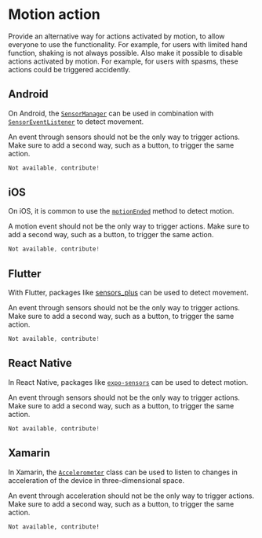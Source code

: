 # Motion action

Provide an alternative way for actions activated by motion, to allow everyone to use the functionality. For example, for users with limited hand function, shaking is not always possible. Also make it possible to disable actions activated by motion. For example, for users with spasms, these actions could be triggered accidently.

## Android

On Android, the [`SensorManager`](https://developer.android.com/reference/android/hardware/SensorManager) can be used in combination with [`SensorEventListener`](https://developer.android.com/reference/android/hardware/SensorEventListener) to detect movement.

An event through sensors should not be the only way to trigger actions. Make sure to add a second way, such as a button, to trigger the same action.

```kotlin
Not available, contribute!
```

## iOS

On iOS, it is common to use the [`motionEnded`](https://developer.apple.com/documentation/uikit/uiresponder/1621090-motionended) method to detect motion.

A motion event should not be the only way to trigger actions. Make sure to add a second way, such as a button, to trigger the same action.

```swift
Not available, contribute!
```

## Flutter

With Flutter, packages like [sensors_plus](https://pub.dev/packages/sensors_plus) can be used to detect movement.

An event through sensors should not be the only way to trigger actions. Make sure to add a second way, such as a button, to trigger the same action.

```dart
Not available, contribute!
```

## React Native

In React Native, packages like [`expo-sensors`](https://docs.expo.dev/versions/latest/sdk/sensors/) can be used to detect motion.

An event through sensors should not be the only way to trigger actions. Make sure to add a second way, such as a button, to trigger the same action.

```jsx
Not available, contribute!
```

## Xamarin

In Xamarin, the [`Accelerometer`](https://docs.microsoft.com/en-us/xamarin/essentials/accelerometer) class can be used to listen to changes in acceleration of the device in three-dimensional space.

An event through acceleration should not be the only way to trigger actions. Make sure to add a second way, such as a button, to trigger the same action.

```xml
Not available, contribute!
```
